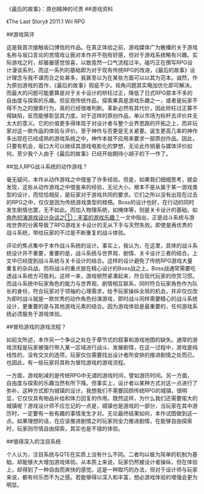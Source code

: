 《最后的故事》：原创精神的可贵
##游戏资料


《The Last Story》 2011.1 Wii RPG


##游戏简评

这是我首次接触坂口博信的作品。在真正体验之前，游戏媒体广为散播的关于游戏名称与坂口言论的苦情戏让我对本作并不抱有好感，但对于游戏系统略有兴趣。实际游戏之时，却屡屡感觉惊喜，以致竟然一口气流程过半。碰巧正在撰写RPG设计漫谈系列，而这一系列的基础即为对于现有传统RPG的改进，《最后的故事》设计理念与我不谋而合之处甚多，我甚至以为在某些方面可以以其为范本。诚然，作为原创游戏的首作，《最后的故事》瑕疵不少。视角问题其实略加优化即可解决。而最大的问题可能要算是对于关卡设计的矫枉过正，降低了日式RPG原本不多的自由度与探索的乐趣。但反观传统作品，探索果真是游戏乐趣之一，或者是玩家不得不为之的搜索行为，真的已经很难判断。革新必然有其代价，因此矫枉过正算不得缺陷，反而能够彰显其力度。对于这样的原创作品，单以市场为标杆去评价并无太大的意义。它的价值更多得体现于对设计者与整个业界思路的开拓之上，而非玩家对这一款作品的体验与评价。至于神作与否更是无关紧要。诞生更高几率的神作多出现在已经成熟的游戏系统之中，神作本就不应用来要求一部原创作品。因此，只要有机会，坂口大可以继续其游戏电影化的梦想，无论此作销量与媒体评价如何。至少我个人由于《最后的故事》已经开始期待小胡子的下一作了。

##加入RPG战斗系统的动作游戏？

毫无疑问，本作从动作游戏之中借鉴了许多经验。但是，如果我们细细思考，就会发现，这些从动作游戏之中借鉴来的经验，无论大小，根本不是从属于某一游戏类型的设计，而恰恰相反，是玩家对于游戏共同的要求。它们之所以没有出现在过去的RPG之中，仅仅是因为传统游戏类型的桎梏。Boss的设计也好，在行动的同时发生剧情也罢，无不如此。而加入物理系统，如掩体等，则是关卡设计的基础。如[角色扮演游戏设计杂谈之①：丰富的游戏乐趣？](http://ayame9joe.github.io/2011/rpg-game-pleasure/)一文中指出，正是战斗系统与游戏世界的分离导致了RPG游戏关卡设计的无从下手与天然失败。即使是再优秀的战斗系统，带给玩家的不过是不断重复的战斗体验。

评论的焦点集中于本作战斗系统的设计。事实上，我认为，在这里，具体的战斗系统设计并不重要，重要的是，战斗系统与世界观、剧情、关卡设计三者的结合。上文中已经提到战斗系统与关卡设计的结合。这样的设计避免了传统RPG游戏大量重复的杂兵战，而将战斗的重点放在精心设计的Boss战之上。Boss战通常需要吃透战斗系统方可胜利。这样一来，游戏顿然紧凑起来，符合现代玩家的欣赏习惯。而战斗系统中玩家角色的能力与世界观、剧情相互联系，同时符合玩家角色作为队长的身份，符合玩家对于领袖的心理需求，给予玩家操纵全局的机会。并非仅仅改为即时战斗就是一款优秀的动作角色扮演游戏，即时战斗同样需要精心的战斗系统设计，更重要的是与其他游戏元素的结合。因为游戏体验是最重要的，任何游戏系统必须服务于游戏体验。


##冒险游戏的游戏流程？

如前文所述，本作另一个争议之处在于章节式的叙事和游戏地图的缺失。通常的游戏流程是玩家被强行带入某一区域进行战斗、发展剧情，在这一过程中，游戏是纯线性的，没有交叉的选项，玩家仅仅需要找出设计者所安排的推进剧情之处而已。也因此，有一些玩家将其称为冒险游戏的游戏流程。

一方面，游戏削减的是传统RPG中无谓的游戏时间，譬如游历时间。另一方面，自由度与探索的乐趣当然有所下降。但事实上，设计者以某种方式对这一点进行了弥补。这种方式即为城镇的设计。我想我们不需要回顾传统RPG的城镇，很明显，它仅仅具有物品补给和体力回复的作用。既然这样，为什么我们还需要偌大的城镇呢？游戏设计师不应忘记的一点是，城镇也是游戏的一部分，当玩家在其中游历时，一定要有一些有趣的事情发生才对。无论最终结果如何，本作试图做到这一点。如果理想的话，在应该推进剧情之时玩家则全力推进剧情，在能够自由探索时，玩家则尽情自由探索，其实也是不错的体验。


##值得深入的注目系统

个人认为，注目系统与QTE在实质上没有什么不同。二者均以极为简单的机制为基础，却能够大大增加游戏体验。从本质上来说，玩家仍然被设计者操纵，但在体验上，却得到了一种自由而爽快的感觉。这是一种取巧的办法，但对于设计师与玩家来说，都有何乐而不为之感。若能够得以深入和丰富，想必游戏体验的增强会更为明显。